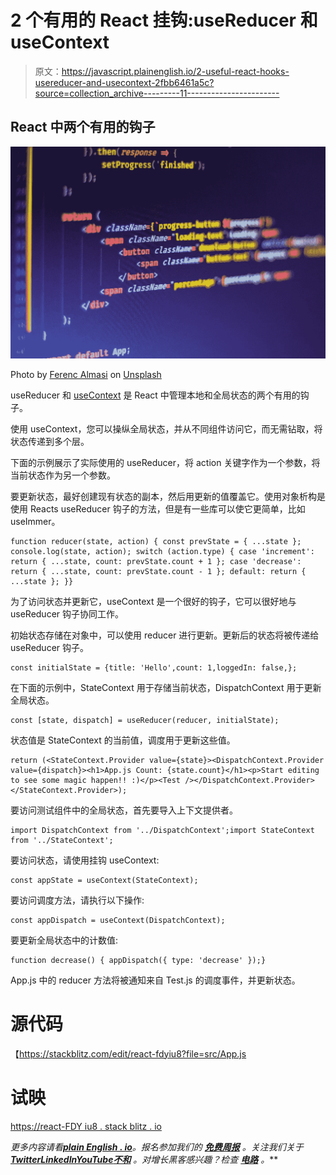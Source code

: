 # 2 个有用的 React 挂钩:useReducer 和 useContext

> 原文：<https://javascript.plainenglish.io/2-useful-react-hooks-usereducer-and-usecontext-2fbb6461a5c?source=collection_archive---------11----------------------->

## React 中两个有用的钩子

![](img/9be195ca153170cc03640228a1ed44df.png)

Photo by [Ferenc Almasi](https://unsplash.com/@flowforfrank?utm_source=medium&utm_medium=referral) on [Unsplash](https://unsplash.com?utm_source=medium&utm_medium=referral)

useReducer 和 [useContext](https://reactjs.org/docs/hooks-reference.html#usecontext) 是 React 中管理本地和全局状态的两个有用的钩子。

使用 useContext，您可以操纵全局状态，并从不同组件访问它，而无需钻取，将状态传递到多个层。

下面的示例展示了实际使用的 useReducer，将 action 关键字作为一个参数，将当前状态作为另一个参数。

要更新状态，最好创建现有状态的副本，然后用更新的值覆盖它。使用对象析构是使用 Reacts useReducer 钩子的方法，但是有一些库可以使它更简单，比如 useImmer。

```
function reducer(state, action) { const prevState = { ...state }; console.log(state, action); switch (action.type) { case 'increment': return { ...state, count: prevState.count + 1 }; case 'decrease': return { ...state, count: prevState.count - 1 }; default: return { ...state }; }}
```

为了访问状态并更新它，useContext 是一个很好的钩子，它可以很好地与 useReducer 钩子协同工作。

初始状态存储在对象中，可以使用 reducer 进行更新。更新后的状态将被传递给 useReducer 钩子。

```
const initialState = {title: 'Hello',count: 1,loggedIn: false,};
```

在下面的示例中，StateContext 用于存储当前状态，DispatchContext 用于更新全局状态。

```
const [state, dispatch] = useReducer(reducer, initialState);
```

状态值是 StateContext 的当前值，调度用于更新这些值。

```
return (<StateContext.Provider value={state}><DispatchContext.Provider value={dispatch}><h1>App.js Count: {state.count}</h1><p>Start editing to see some magic happen!! :)</p><Test /></DispatchContext.Provider></StateContext.Provider>);
```

要访问测试组件中的全局状态，首先要导入上下文提供者。

```
import DispatchContext from '../DispatchContext';import StateContext from '../StateContext';
```

要访问状态，请使用挂钩 useContext:

```
const appState = useContext(StateContext);
```

要访问调度方法，请执行以下操作:

```
const appDispatch = useContext(DispatchContext);
```

要更新全局状态中的计数值:

```
function decrease() { appDispatch({ type: 'decrease' });}
```

App.js 中的 reducer 方法将被通知来自 Test.js 的调度事件，并更新状态。

# 源代码

【https://stackblitz.com/edit/react-fdyiu8?file=src/App.js 

# 试映

[https://react-FDY iu8 . stack blitz . io](https://react-fdyiu8.stackblitz.io)

*更多内容请看*[***plain English . io***](https://plainenglish.io/)*。报名参加我们的* [***免费周报***](http://newsletter.plainenglish.io/) *。关注我们关于*[***Twitter***](https://twitter.com/inPlainEngHQ)[***LinkedIn***](https://www.linkedin.com/company/inplainenglish/)*[***YouTube***](https://www.youtube.com/channel/UCtipWUghju290NWcn8jhyAw)*[***不和***](https://discord.gg/GtDtUAvyhW) *。对增长黑客感兴趣？检查* [***电路***](https://circuit.ooo/) *。***